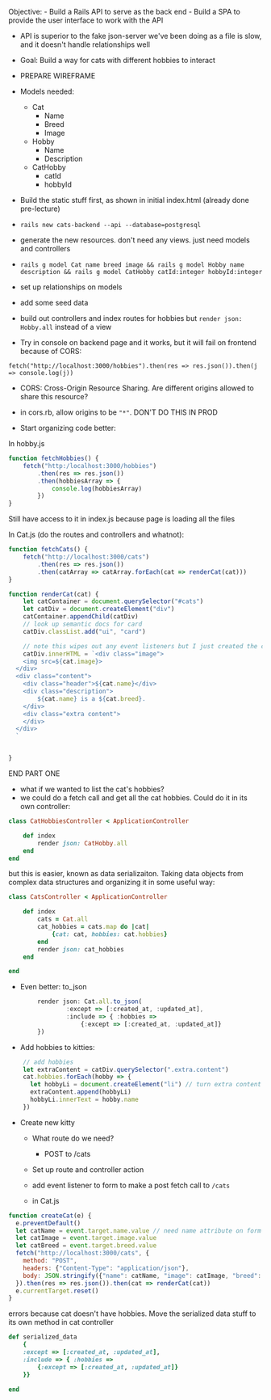 Objective:
    - Build a Rails API to serve as the back end
    - Build a SPA to provide the user interface to work with the API

- API is superior to the fake json-server we've been doing as a file is slow, and it doesn't handle relationships well

- Goal:  Build a way for cats with different hobbies to interact

- PREPARE WIREFRAME

- Models needed:
    - Cat
        - Name
        - Breed
        - Image
    - Hobby
        - Name
        - Description
    - CatHobby
        - catId
        - hobbyId

- Build the static stuff first, as shown in initial index.html (already done pre-lecture)

- `rails new cats-backend --api --database=postgresql`

- generate the new resources.  don't need any views.  just need models and controllers

- `rails g model Cat name breed image && rails g model Hobby name description && rails g model CatHobby catId:integer hobbyId:integer`

- set up relationships on models
- add some seed data

- build out controllers and index routes for hobbies but `render json: Hobby.all` instead of a view

- Try in console on backend page and it works, but it will fail on frontend because of CORS:

```
fetch("http://localhost:3000/hobbies").then(res => res.json()).then(j => console.log(j))
```

- CORS: Cross-Origin Resource Sharing.  Are different origins allowed to share this resource?  

- in cors.rb, allow origins to be `"*"`.  DON'T DO THIS IN PROD

- Start organizing code better:

In hobby.js
```js
function fetchHobbies() {
    fetch("http:/localhost:3000/hobbies")
        .then(res => res.json())
        .then(hobbiesArray => {
            console.log(hobbiesArray)
        })
}
```

Still have access to it in index.js because page is loading all the files

In Cat.js (do the routes and controllers and whatnot):
```js
function fetchCats() {
    fetch("http://localhost:3000/cats")
        .then(res => res.json())
        .then(catArray => catArray.forEach(cat => renderCat(cat)))
}

function renderCat(cat) {
    let catContainer = document.querySelector("#cats")
    let catDiv = document.createElement("div")
    catContainer.appendChild(catDiv)
    // look up semantic docs for card 
    catDiv.classList.add("ui", "card")

    // note this wipes out any event listeners but I just created the card so I know I'm OK
    catDiv.innerHTML = `<div class="image">
    <img src=${cat.image}>
  </div>
  <div class="content">
    <div class="header">${cat.name}</div>
    <div class="description">
        ${cat.name} is a ${cat.breed}.
    </div>
    <div class="extra content">
    </div>
  </div>
  `


}
```

END PART ONE

- what if we wanted to list the cat's hobbies?
- we could do a fetch call and get all the cat hobbies.  Could do it in its own controller:

```rb
class CatHobbiesController < ApplicationController

    def index
        render json: CatHobby.all 
    end
end
```

 but this is easier, known as data serializaiton.  Taking data objects from complex data structures and organizing it in some useful way:

```rb
class CatsController < ApplicationController

    def index
        cats = Cat.all 
        cat_hobbies = cats.map do |cat| 
            {cat: cat, hobbies: cat.hobbies}
        end
        render json: cat_hobbies
    end

end
```

- Even better:  to_json

```js
        render json: Cat.all.to_json(
                :except => [:created_at, :updated_at], 
                :include => { :hobbies =>
                    {:except => [:created_at, :updated_at]}
        })
```

- Add hobbies to kitties:
```js
    // add hobbies
    let extraContent = catDiv.querySelector(".extra.content")
    cat.hobbies.forEach(hobby => {
      let hobbyLi = document.createElement("li") // turn extra content div into a ul
      extraContent.append(hobbyLi)
      hobbyLi.innerText = hobby.name
    })
```
- Create new kitty
    - What route do we need?
        - POST to /cats
    - Set up route and controller action

    - add event listener to form to make a post fetch call to `/cats`

    - in Cat.js
```js
function createCat(e) {
  e.preventDefault()
  let catName = event.target.name.value // need name attribute on form
  let catImage = event.target.image.value
  let catBreed = event.target.breed.value
  fetch("http://localhost:3000/cats", {
    method: "POST",
    headers: {"Content-Type": "application/json"},
    body: JSON.stringify({"name": catName, "image": catImage, "breed": catBreed})
  }).then(res => res.json()).then(cat => renderCat(cat))
  e.currentTarget.reset()
}
```

errors because cat doesn't have hobbies.  Move the serialized data stuff to its own method in cat controller

```rb
def serialized_data
    {
    :except => [:created_at, :updated_at], 
    :include => { :hobbies =>
        {:except => [:created_at, :updated_at]}
    }}

end
```